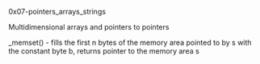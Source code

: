 0x07-pointers_arrays_strings

Multidimensional arrays and pointers to pointers

_memset() - fills the first n bytes of the memory area pointed to by s with the constant byte b, returns pointer to the memory area s
